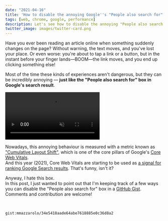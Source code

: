 ```yaml
---
date: "2021-04-16"
title: 'How to disable the annoying Google''s "People also search for" box'
tags: [web, chrome, google, performance]
description: Let's see how to disable the annoying "People also search for" box in Google search results. 
twitter_image: images/twitter-card.png
---
```


Have you ever been reading an article online when something suddenly changes on the page? Without warning, the text moves, and you've lost your place. Or even worse: you're about to tap a link or a button, but in the instant before your finger lands—BOOM—the link moves, and you end up clicking something else! 

Most of the time these kinds of experiences aren't dangerous, but they can be incredibly annoying — **just like the "People also search for" box in Google's search result**.

<div class="float-images">
<video autoplay controls loop muted playsinline>
  <source src="/videos/google-cls.mp4" type="video/mp4" />
</video>
</div>


Nowadays, this annoying behaviour is measured with a metric known as ["Cumulative Layout Shift"](https://web.dev/cls/), which is one of the core pillars of Google's [Core Web Vitals](https://web.dev/vitals/).   
And this year (2021), Core Web Vitals are starting to be used as [a signal for ranking Google Search results](https://developers.google.com/search/blog/2020/11/timing-for-page-experience). 
That's funny, isn't it?

Anyway, I hate this box.  
In this post, I just wanted to point out that I'm keeping track of a few ways you can disable the "People also search for" box in a [GitHub Gist](https://gist.github.com/mmazzarolo/34e5418aade64abe7618885e0c36d8a2).
Comments and contribution are welcome!

<br />

`gist:mmazzarolo/34e5418aade64abe7618885e0c36d8a2`

<br />
